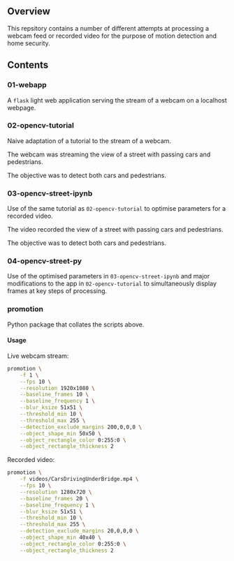 ## Overview

This repsitory contains a number of different attempts at processing
a webcam feed or recorded video for the purpose of motion detection
and home security.

## Contents

### 01-webapp

A `flask` light web application serving the stream of a webcam on a localhost webpage.

### 02-opencv-tutorial

Naive adaptation of a tutorial to the stream of a webcam.

The webcam was streaming the view of a street with passing cars and pedestrians.

The objective was to detect both cars and pedestrians.

### 03-opencv-street-ipynb

Use of the same tutorial as `02-opencv-tutorial` to optimise parameters for a recorded video.

The video recorded the view of a street with passing cars and pedestrians.

The objective was to detect both cars and pedestrians.

### 04-opencv-street-py

Use of the optimised parameters in `03-opencv-street-ipynb`
and major modifications to the app in `02-opencv-tutorial`
to simultaneously display frames at key steps of processing.

### promotion

Python package that collates the scripts above.

#### Usage

Live webcam stream:

```bash
promotion \
    -f 1 \
    --fps 10 \
    --resolution 1920x1080 \
    --baseline_frames 10 \
    --baseline_frequency 1 \
    --blur_ksize 51x51 \
    --threshold_min 10 \
    --threshold_max 255 \
    --detection_exclude_margins 200,0,0,0 \
    --object_shape_min 50x50 \
    --object_rectangle_color 0:255:0 \
    --object_rectangle_thickness 2
```

Recorded video:

```bash
promotion \
    -f videos/CarsDrivingUnderBridge.mp4 \
    --fps 10 \
    --resolution 1280x720 \
    --baseline_frames 20 \
    --baseline_frequency 1 \
    --blur_ksize 51x51 \
    --threshold_min 10 \
    --threshold_max 255 \
    --detection_exclude_margins 20,0,0,0 \
    --object_shape_min 40x40 \
    --object_rectangle_color 0:255:0 \
    --object_rectangle_thickness 2
```